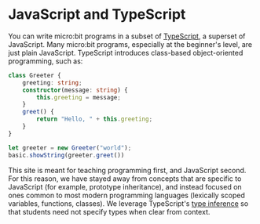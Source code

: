 # JavaScript and TypeScript

You can write micro:bit programs in a subset of [TypeScript](https://www.typescriptlang.org), a superset of JavaScript.
Many micro:bit programs, especially at the beginner's level, are just plain JavaScript. TypeScript introduces class-based 
object-oriented programming, such as:

```typescript
class Greeter {
    greeting: string;
    constructor(message: string) {
        this.greeting = message;
    }
    greet() {
        return "Hello, " + this.greeting;
    }
}

let greeter = new Greeter("world");
basic.showString(greeter.greet())
```

This site is meant for teaching programming first, and JavaScript second. For this
reason, we have stayed away from concepts that are specific to JavaScript (for
example, prototype inheritance), and instead focused on ones common to most
modern programming languages (lexically scoped variables, functions, classes).
We leverage TypeScript's [type inference](/js/inference) so that
students need not specify types when clear from context.

